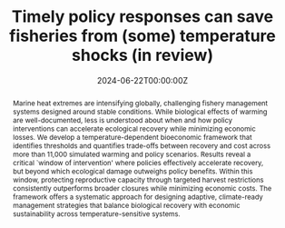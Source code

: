 ---
title: 'Timely policy responses can save fisheries from (some) temperature shocks (in review)'

# Authors
# If you created a profile for a user (e.g. the default `admin` user), write the username (folder name) here
# and it will be replaced with their full name and linked to their profile.
authors:
  - admin
  - Anna Birkenbach
  - Kimberly Oremus 
  - Jonathan Cohen 
  - Richard Wong

# Author notes (optional)
author_notes:
  - 
  - 

date: "2024-06-22T00:00:00Z"
doi: ''

# Schedule page publish date (NOT publication's date).
#publishDate: '2017-01-01T00:00:00Z'

# Publication type.
# Accepts a single type but formatted as a YAML list (for Hugo requirements).
# Enter a publication type from the CSL standard.
publication_types: ['working-paper']
page_type: publication  

# Publication name and optional abbreviated publication name.
#publication: In *Hugo Blox Builder Conference*
#publication_short: In *ICW*

abstract: "Marine heat extremes are intensifying globally, challenging fishery management systems designed around stable conditions. While biological effects of warming are well-documented, less is understood about when and how policy interventions can accelerate ecological recovery while minimizing economic losses. We develop a temperature-dependent bioeconomic framework that identifies thresholds and quantifies trade-offs between recovery and cost across more than 11,000 simulated warming and policy scenarios. Results reveal a critical `window of intervention' where policies effectively accelerate recovery, but beyond which ecological damage outweighs policy benefits. Within this window, protecting reproductive capacity through targeted harvest restrictions consistently outperforms broader closures while minimizing economic costs. The framework offers a systematic approach for designing adaptive, climate-ready management strategies that balance biological recovery with economic sustainability across temperature-sensitive systems. "


# Summary. An optional shortened abstract.
summary: We use a bioeconomic model to explore the tradeoffs between economic and biological sustinability of the blue crab fishery under a changing climate.

tags:
  - bioeconomic model, fisheries, climate change, blue crabs

# Display this page in the Featured widget?
featured: true

# Custom links (uncomment lines below)
# links:
# - name: Custom Link
#   url: http://example.org

#url_pdf: ''
#url_code: 'https://github.com/HugoBlox/hugo-blox-builder'
#url_dataset: 'https://github.com/HugoBlox/hugo-blox-builder'
#url_poster: ''
#url_project: ''
#url_slides: ''
#url_source: 'https://github.com/HugoBlox/hugo-blox-builder'
#url_video: 'https://youtube.com'

# Featured image
# To use, add an image named `featured.jpg/png` to your page's folder.
image:
  caption: 'Image credit: [**Unsplash**](https://unsplash.com/photos/pLCdAaMFLTE)'
  focal_point: ''
  preview_only: false

# Associated Projects (optional).
#   Associate this publication with one or more of your projects.
#   Simply enter your project's folder or file name without extension.
#   E.g. `internal-project` references `content/project/internal-project/index.md`.
#   Otherwise, set `projects: []`.
#projects:
#  - example

# Slides (optional).
#   Associate this publication with Markdown slides.
#   Simply enter your slide deck's filename without extension.
#   E.g. `slides: "example"` references `content/slides/example/index.md`.
#   Otherwise, set `slides: ""`.
#slides: example


---